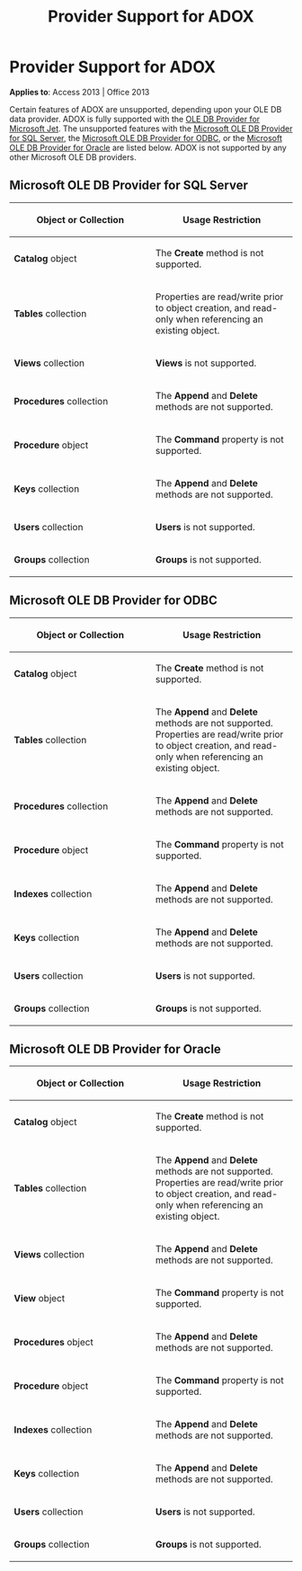 ﻿---
title: Provider Support for ADOX
TOCTitle: Provider Support for ADOX
ms:assetid: 32ea3236-d69f-df94-1685-d8791aeb9e0f
ms:mtpsurl: https://msdn.microsoft.com/library/JJ249100(v=office.15)
ms:contentKeyID: 48544091
ms.date: 09/18/2015
mtps_version: v=office.15
---

# Provider Support for ADOX


**Applies to**: Access 2013 | Office 2013

Certain features of ADOX are unsupported, depending upon your OLE DB data provider. ADOX is fully supported with the [OLE DB Provider for Microsoft Jet](microsoft-ole-db-provider-for-microsoft-jet.md). The unsupported features with the [Microsoft OLE DB Provider for SQL Server](microsoft-ole-db-provider-for-sql-server.md), the [Microsoft OLE DB Provider for ODBC](microsoft-ole-db-provider-for-odbc.md), or the [Microsoft OLE DB Provider for Oracle](microsoft-ole-db-provider-for-oracle.md) are listed below. ADOX is not supported by any other Microsoft OLE DB providers.

## Microsoft OLE DB Provider for SQL Server

<table>
<colgroup>
<col style="width: 50%" />
<col style="width: 50%" />
</colgroup>
<thead>
<tr class="header">
<th><p>Object or Collection</p></th>
<th><p>Usage Restriction</p></th>
</tr>
</thead>
<tbody>
<tr class="odd">
<td><p><strong>Catalog</strong> object</p></td>
<td><p>The <strong>Create</strong> method is not supported.</p></td>
</tr>
<tr class="even">
<td><p><strong>Tables</strong> collection</p></td>
<td><p>Properties are read/write prior to object creation, and read-only when referencing an existing object.</p></td>
</tr>
<tr class="odd">
<td><p><strong>Views</strong> collection</p></td>
<td><p><strong>Views</strong> is not supported.</p></td>
</tr>
<tr class="even">
<td><p><strong>Procedures</strong> collection</p></td>
<td><p>The <strong>Append</strong> and <strong>Delete</strong> methods are not supported.</p></td>
</tr>
<tr class="odd">
<td><p><strong>Procedure</strong> object</p></td>
<td><p>The <strong>Command</strong> property is not supported.</p></td>
</tr>
<tr class="even">
<td><p><strong>Keys</strong> collection</p></td>
<td><p>The <strong>Append</strong> and <strong>Delete</strong> methods are not supported.</p></td>
</tr>
<tr class="odd">
<td><p><strong>Users</strong> collection</p></td>
<td><p><strong>Users</strong> is not supported.</p></td>
</tr>
<tr class="even">
<td><p><strong>Groups</strong> collection</p></td>
<td><p><strong>Groups</strong> is not supported.</p></td>
</tr>
</tbody>
</table>


## Microsoft OLE DB Provider for ODBC

<table>
<colgroup>
<col style="width: 50%" />
<col style="width: 50%" />
</colgroup>
<thead>
<tr class="header">
<th><p>Object or Collection</p></th>
<th><p>Usage Restriction</p></th>
</tr>
</thead>
<tbody>
<tr class="odd">
<td><p><strong>Catalog</strong> object</p></td>
<td><p>The <strong>Create</strong> method is not supported.</p></td>
</tr>
<tr class="even">
<td><p><strong>Tables</strong> collection</p></td>
<td><p>The <strong>Append</strong> and <strong>Delete</strong> methods are not supported. Properties are read/write prior to object creation, and read-only when referencing an existing object.</p></td>
</tr>
<tr class="odd">
<td><p><strong>Procedures</strong> collection</p></td>
<td><p>The <strong>Append</strong> and <strong>Delete</strong> methods are not supported.</p></td>
</tr>
<tr class="even">
<td><p><strong>Procedure</strong> object</p></td>
<td><p>The <strong>Command</strong> property is not supported.</p></td>
</tr>
<tr class="odd">
<td><p><strong>Indexes</strong> collection</p></td>
<td><p>The <strong>Append</strong> and <strong>Delete</strong> methods are not supported.</p></td>
</tr>
<tr class="even">
<td><p><strong>Keys</strong> collection</p></td>
<td><p>The <strong>Append</strong> and <strong>Delete</strong> methods are not supported.</p></td>
</tr>
<tr class="odd">
<td><p><strong>Users</strong> collection</p></td>
<td><p><strong>Users</strong> is not supported.</p></td>
</tr>
<tr class="even">
<td><p><strong>Groups</strong> collection</p></td>
<td><p><strong>Groups</strong> is not supported.</p></td>
</tr>
</tbody>
</table>


## Microsoft OLE DB Provider for Oracle

<table>
<colgroup>
<col style="width: 50%" />
<col style="width: 50%" />
</colgroup>
<thead>
<tr class="header">
<th><p>Object or Collection</p></th>
<th><p>Usage Restriction</p></th>
</tr>
</thead>
<tbody>
<tr class="odd">
<td><p><strong>Catalog</strong> object</p></td>
<td><p>The <strong>Create</strong> method is not supported.</p></td>
</tr>
<tr class="even">
<td><p><strong>Tables</strong> collection</p></td>
<td><p>The <strong>Append</strong> and <strong>Delete</strong> methods are not supported. Properties are read/write prior to object creation, and read-only when referencing an existing object.</p></td>
</tr>
<tr class="odd">
<td><p><strong>Views</strong> collection</p></td>
<td><p>The <strong>Append</strong> and <strong>Delete</strong> methods are not supported.</p></td>
</tr>
<tr class="even">
<td><p><strong>View</strong> object</p></td>
<td><p>The <strong>Command</strong> property is not supported.</p></td>
</tr>
<tr class="odd">
<td><p><strong>Procedures</strong> object</p></td>
<td><p>The <strong>Append</strong> and <strong>Delete</strong> methods are not supported.</p></td>
</tr>
<tr class="even">
<td><p><strong>Procedure</strong> object</p></td>
<td><p>The <strong>Command</strong> property is not supported.</p></td>
</tr>
<tr class="odd">
<td><p><strong>Indexes</strong> collection</p></td>
<td><p>The <strong>Append</strong> and <strong>Delete</strong> methods are not supported.</p></td>
</tr>
<tr class="even">
<td><p><strong>Keys</strong> collection</p></td>
<td><p>The <strong>Append</strong> and <strong>Delete</strong> methods are not supported.</p></td>
</tr>
<tr class="odd">
<td><p><strong>Users</strong> collection</p></td>
<td><p><strong>Users</strong> is not supported.</p></td>
</tr>
<tr class="even">
<td><p><strong>Groups</strong> collection</p></td>
<td><p><strong>Groups</strong> is not supported.</p></td>
</tr>
</tbody>
</table>

